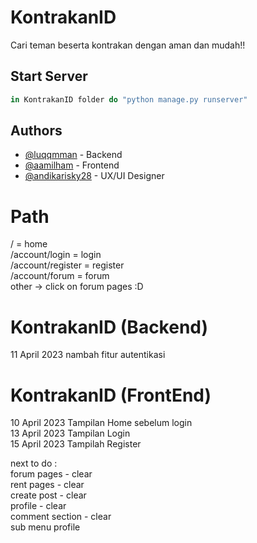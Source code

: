# KontrakanID

Cari teman beserta kontrakan dengan aman dan mudah!!

## Start Server

```javascript
in KontrakanID folder do "python manage.py runserver" 
```

## Authors

- [@luqqmman](https://www.github.com/luqqmman) - Backend
- [@aamilham](https://www.github.com/aamilham) - Frontend
- [@andikarisky28](https://www.github.com/andikarisky28) - UX/UI Designer

# Path
/ = home <br />
/account/login = login <br />
/account/register = register <br />
/account/forum = forum <br />
other -> click on forum pages :D

# KontrakanID (Backend)
11 April 2023 nambah fitur autentikasi

# KontrakanID (FrontEnd)
10 April 2023 Tampilan Home sebelum login <br />
13 April 2023 Tampilan Login <br />
15 April 2023 Tampilah Register <br />


next to do : <br />
forum pages - clear<br />
rent pages - clear<br />
create post - clear<br />
profile - clear<br />
comment section - clear<br />
sub menu profile
